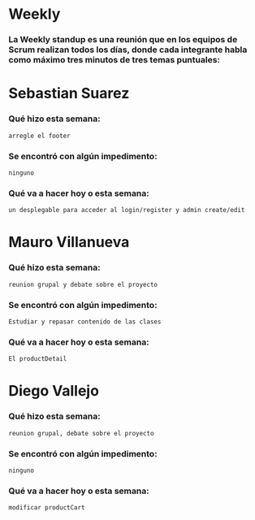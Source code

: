 # Weekly

### La Weekly standup es una reunión que en los equipos de Scrum realizan todos los días, donde cada integrante habla como máximo tres minutos de tres temas puntuales:

# Sebastian Suarez

### Qué hizo esta semana:

```
arregle el footer
```

### Se encontró con algún impedimento:

```
ninguno
```

### Qué va a hacer hoy o esta semana:

```
un desplegable para acceder al login/register y admin create/edit 
```

# Mauro Villanueva

### Qué hizo esta semana:

```
reunion grupal y debate sobre el proyecto
```

### Se encontró con algún impedimento:

```
Estudiar y repasar contenido de las clases
```

### Qué va a hacer hoy o esta semana:

```
El productDetail
```

# Diego Vallejo

### Qué hizo esta semana:

```
reunion grupal, debate sobre el proyecto
```

### Se encontró con algún impedimento:

```
ninguno
```

### Qué va a hacer hoy o esta semana:

```
modificar productCart
```
